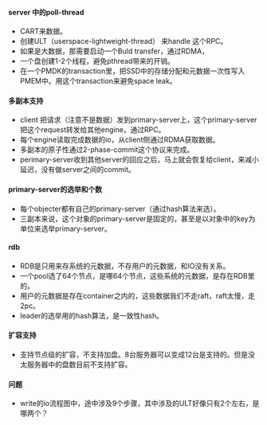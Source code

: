 #### server 中的poll-thread
- CART来数据。
- 创建ULT（userspace-lightweight-thread） 来handle 这个RPC。
- 如果是大数据，那需要启动一个Buld transfer，通过RDMA，
- 一个盘创建1-2个线程，避免pthread带来的开销。
- 在一个PMDK的transaction里，把SSD中的存储分配和元数据一次性写入PMEM中。用这个transaction来避免space leak。


#### 多副本支持
- client 把请求（注意不是数据）发到primary-server上，这个primary-server把这个request转发给其他engine，通过RPC。
- 每个engine读取完成数据的io，从client侧通过RDMA获取数据。
- 多副本的原子性通过2-phase-commit这个协议来完成。
- perimary-server收到其他server的回应之后，马上就会恢复给client，来减小延迟，没有做server之间的commit。

#### primary-server的选举和个数
- 每个objecter都有自己的primary-server（通过hash算法来选）。
- 三副本来说，这个对象的primary-server是固定的，甚至是以对象中的key为单位来选举primary-server。


#### rdb
- RDB是只用来存系统的元数据，不存用户的元数据，和IO没有关系。
- 一个pool选了64个节点，是哪64个节点，这些系统的元数据，是存在RDB里的。
- 用户的元数据是存在container之内的，这些数据我们不走raft，raft太慢，走2pc。
- leader的选举用的hash算法，是一致性hash。


#### 扩容支持
- 支持节点级的扩容，不支持加盘。8台服务器可以变成12台是支持的。但是没太服务器中的盘数目前不支持扩容。

#### 问题
- write的io流程图中，途中涉及9个步骤，其中涉及的ULT好像只有2个左右，是哪两个？
